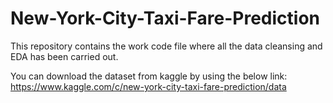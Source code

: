 # New-York-City-Taxi-Fare-Prediction

This repository contains the work code file where all the data cleansing and EDA has been carried out.

You can download the dataset from kaggle by using the below link:
https://www.kaggle.com/c/new-york-city-taxi-fare-prediction/data


